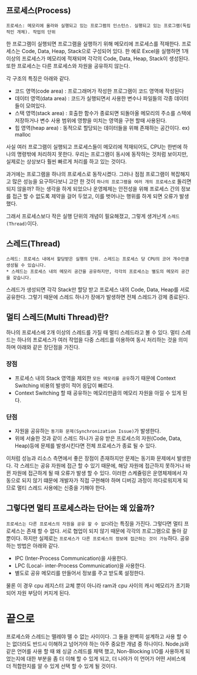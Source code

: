 ## 프로세스(Process)
```
프로세스: 메모리에 올라와 실행되고 있는 프로그램의 인스턴스. 실행되고 있는 프로그램(독립적인 개체). 작업의 단위
```
한 프로그램이 실행되면 프로그램을 실행하기 위해 메모리에 프로세스를 적재한다. 프로세스는 Code, Data, Heap, Stack으로 구성되어 있다. 한 예로 Excel을 실행하면 1개 이상의 프로세스가 메모리에 적재되며 각각의 Code, Data, Heap, Stack이 생성된다. 또한 프로세스는 다른 프로세스와 자원을 공유하지 않는다.

각 구조의 특징은 아래와 같다.
- 코드 영역(code area) : 프로그래머가 작성한 프로그램이 코드 영역에 작성된다
- 데이터 영역(data area) : 코드가 실행되면서 사용한 변수나 파일들의 각종 데이터들이 모여있다.
- 스택 영역(stack area) : 호출한 함수가 종료되면 되돌아올 메모리의 주소를 스택에 저장하거나 변수 사용 범위에 영향을 미치는 영역을 구현 할때 사용된다.
- 힙 영역(heap area) : 동적으로 할당되는 데이터들을 위해 존재하는 공간이다. ex) malloc

사실 여러 프로그램이 실행되고 프로세스들이 메모리에 적재되어도, CPU는 한번에 하나의 명령밖에 처리하지 못한다.
우리는 프로그램이 동시에 동작하는 것처럼 보이지만, 실제로는 상상보다 훨씬 빠르게 처리를 하고 있는 것이다.

과거에는 프로그램을 하나의 프로세스로 동작시켰다. 그러나 점점 프로그램이 복잡해지고 많은 성능을 요구하다보니 고안 한 것이 `하나의 프로그램을 여러 개의 프로세스로` 돌리면 되지 않을까? 하는 생각을 하게 되었으나 운영체제는 안전성을 위해 프로세스 간의 정보를 접근 할 수 없도록 제약을 걸어 두었고, 이를 벗어나는 행위를 하게 되면 오류가 발생했다.

그래서 프로세스보다 작은 실행 단위의 개념이 필요해졌고, 그렇게 생겨난게 `스레드(Thread)`이다.

## 스레드(Thread)
```
스레드: 프로세스 내에서 할당받은 실행의 단위. 스레드는 프로세스 당 CPU의 코어 개수만큼 생성될 수 있습니다.
* 스레드는 프로세스 내의 메모리 공간을 공유하지만, 각각의 프로세스는 별도의 메모리 공간을 갖습니다.
```
스레드가 생성되면 각각 Stack만 할당 받고 프로세스 내의 Code, Data, Heap를 서로 공유한다.
그렇기 때문에 스레드 하나가 장애가 발생하면 전체 스레드가 강제 종료된다.

## 멀티 스레드(Multi Thread)란?
하나의 프로세스에 2개 이상의 스레드를 가질 때 멀티 스레드라고 볼 수 있다. 멀티 스레드는 하나의 프로세스가 여러 작업을 다중 스레드를 이용하여 동시 처리하는 것을 의미하며 아래와 같은 장단점을 가진다.

### 장점
- 프로세스 내의 Stack 영역을 제외한 `모든 메모리를 공유`하기 때문에 Context Switching 비용의 발생이 적어 응답이 빠르다.
- Context Switching 할 때 공유하는 메모리만큼의 메모리 자원을 아낄 수 있게 된다.

### 단점
- 자원을 공유하는 `동기화 문제(Synchronization Issue)`가 발생한다.
- 위에 서술한 것과 같이 스레드 하나가 공유 받은 프로세스의 자원(Code, Data, Heap)등에 문제를 발생시킨다면 전체 프로세스가 종료 될 수 있다.

이처럼 성능과 리소스 측면에서 좋은 장점이 존재하지만 문제는 동기화 문제에서 발생한다.
각 스레드는 공유 자원에 접근 할 수 있기 때문에, 해당 자원에 접근하지 못하거나 바뀐 자원에 접근하게 될 때 오류가 발생 할 수 있다. 이러한 스케쥴링은 운영체제에서 자동으로 되지 않기 떄문에 개발자가 직접 구현해야 하며 디버깅 과정이 까다로워지게 되므로 멀티 스레드 사용에는 신중을 기해야 한다.

## 그렇다면 멀티 프로세스라는 단어는 왜 있을까?
`프로세스는 다른 프로세스의 자원을 공유 할 수 없다`라는 특징을 가진다.
그렇다면 멀티 프로세스는 존재 할 수 없다. 서로 협업이 되지 않기 때문에 각각의 프로그램으로 돌아 갈 뿐이다.
하지만 실제로는 `프로세스가 다른 프로세스의 정보에 접근하는 것이 가능`하다. 공유하는 방법은 아래와 같다.
- IPC (Inter-Process Communication)을 사용한다.
- LPC (Local- inter-Process Communication)을 사용한다.
- 별도로 공유 메모리를 만들어서 정보를 주고 받도록 설정한다.

물론 이 경우 cpu 레지스터 교체 뿐이 아니라 ram과 cpu 사이의 캐시 메모리가 초기화되어 자원 부담이 커지게 된다.

# 끝으로
프로세스와 스레드는 뗄레야 뗄 수 없는 사이이다. 그 둘을 완벽히 설계하고 사용 할 수는 없더라도 반드시 이해하고 넘어가야 하는 아주 중요한 개념 중 하나이다. Node.js와 같은 언어를 사용 할 때 왜 싱글 스레드를 채택 했고, Non-Blocking I/O를 사용하게 되었는지에 대한 부분을 좀 더 이해 할 수 있게 되고, 더 나아가 이 언어가 어떤 서비스에 더 적합한지를 알 수 있게 선택 할 수 있게 될 것이다.